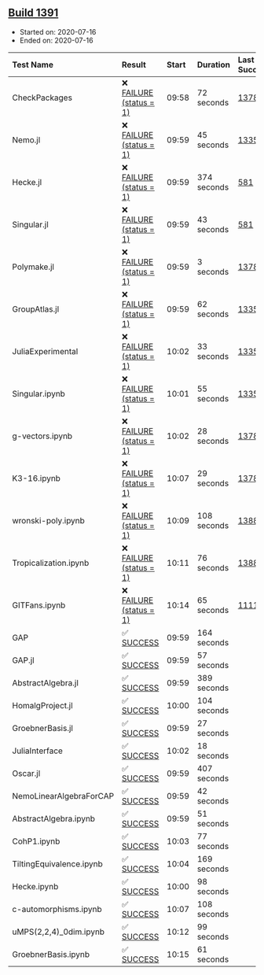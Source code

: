 ## [Build 1391](https://oscarci.mathematik.uni-kl.de/job/oscar-julia-1.4/1391/)

* Started on: 2020-07-16
* Ended on: 2020-07-16

| Test Name    | Result | Start | Duration | Last Success | First Failure |
|:-------------|:-------|:------|:---------|:-------------|:--------------|
| CheckPackages | ❌ [FAILURE (status = 1)](https://oscarci.mathematik.uni-kl.de/job/oscar-julia-1.4/1391/artifact/logs/build-1391/CheckPackages.log) | 09:58 | 72 seconds | [1378](https://oscarci.mathematik.uni-kl.de/job/oscar-julia-1.4/1378/) | [1379](https://oscarci.mathematik.uni-kl.de/job/oscar-julia-1.4/1379/) |
| Nemo.jl | ❌ [FAILURE (status = 1)](https://oscarci.mathematik.uni-kl.de/job/oscar-julia-1.4/1391/artifact/logs/build-1391/Nemo.jl.log) | 09:59 | 45 seconds | [1335](https://oscarci.mathematik.uni-kl.de/job/oscar-julia-1.4/1335/) | [1336](https://oscarci.mathematik.uni-kl.de/job/oscar-julia-1.4/1336/) |
| Hecke.jl | ❌ [FAILURE (status = 1)](https://oscarci.mathematik.uni-kl.de/job/oscar-julia-1.4/1391/artifact/logs/build-1391/Hecke.jl.log) | 09:59 | 374 seconds | [581](https://oscarci.mathematik.uni-kl.de/job/oscar-julia-1.4/581/) | [582](https://oscarci.mathematik.uni-kl.de/job/oscar-julia-1.4/582/) |
| Singular.jl | ❌ [FAILURE (status = 1)](https://oscarci.mathematik.uni-kl.de/job/oscar-julia-1.4/1391/artifact/logs/build-1391/Singular.jl.log) | 09:59 | 43 seconds | [581](https://oscarci.mathematik.uni-kl.de/job/oscar-julia-1.4/581/) | [582](https://oscarci.mathematik.uni-kl.de/job/oscar-julia-1.4/582/) |
| Polymake.jl | ❌ [FAILURE (status = 1)](https://oscarci.mathematik.uni-kl.de/job/oscar-julia-1.4/1391/artifact/logs/build-1391/Polymake.jl.log) | 09:59 | 3 seconds | [1378](https://oscarci.mathematik.uni-kl.de/job/oscar-julia-1.4/1378/) | [1379](https://oscarci.mathematik.uni-kl.de/job/oscar-julia-1.4/1379/) |
| GroupAtlas.jl | ❌ [FAILURE (status = 1)](https://oscarci.mathematik.uni-kl.de/job/oscar-julia-1.4/1391/artifact/logs/build-1391/GroupAtlas.jl.log) | 09:59 | 62 seconds | [1335](https://oscarci.mathematik.uni-kl.de/job/oscar-julia-1.4/1335/) | [1336](https://oscarci.mathematik.uni-kl.de/job/oscar-julia-1.4/1336/) |
| JuliaExperimental | ❌ [FAILURE (status = 1)](https://oscarci.mathematik.uni-kl.de/job/oscar-julia-1.4/1391/artifact/logs/build-1391/JuliaExperimental.log) | 10:02 | 33 seconds | [1335](https://oscarci.mathematik.uni-kl.de/job/oscar-julia-1.4/1335/) | [1336](https://oscarci.mathematik.uni-kl.de/job/oscar-julia-1.4/1336/) |
| Singular.ipynb | ❌ [FAILURE (status = 1)](https://oscarci.mathematik.uni-kl.de/job/oscar-julia-1.4/1391/artifact/logs/build-1391/Singular.ipynb.log) | 10:01 | 55 seconds | [1335](https://oscarci.mathematik.uni-kl.de/job/oscar-julia-1.4/1335/) | [1336](https://oscarci.mathematik.uni-kl.de/job/oscar-julia-1.4/1336/) |
| g-vectors.ipynb | ❌ [FAILURE (status = 1)](https://oscarci.mathematik.uni-kl.de/job/oscar-julia-1.4/1391/artifact/logs/build-1391/g-vectors.ipynb.log) | 10:02 | 28 seconds | [1378](https://oscarci.mathematik.uni-kl.de/job/oscar-julia-1.4/1378/) | [1379](https://oscarci.mathematik.uni-kl.de/job/oscar-julia-1.4/1379/) |
| K3-16.ipynb | ❌ [FAILURE (status = 1)](https://oscarci.mathematik.uni-kl.de/job/oscar-julia-1.4/1391/artifact/logs/build-1391/K3-16.ipynb.log) | 10:07 | 29 seconds | [1378](https://oscarci.mathematik.uni-kl.de/job/oscar-julia-1.4/1378/) | [1379](https://oscarci.mathematik.uni-kl.de/job/oscar-julia-1.4/1379/) |
| wronski-poly.ipynb | ❌ [FAILURE (status = 1)](https://oscarci.mathematik.uni-kl.de/job/oscar-julia-1.4/1391/artifact/logs/build-1391/wronski-poly.ipynb.log) | 10:09 | 108 seconds | [1388](https://oscarci.mathematik.uni-kl.de/job/oscar-julia-1.4/1388/) | [1389](https://oscarci.mathematik.uni-kl.de/job/oscar-julia-1.4/1389/) |
| Tropicalization.ipynb | ❌ [FAILURE (status = 1)](https://oscarci.mathematik.uni-kl.de/job/oscar-julia-1.4/1391/artifact/logs/build-1391/Tropicalization.ipynb.log) | 10:11 | 76 seconds | [1388](https://oscarci.mathematik.uni-kl.de/job/oscar-julia-1.4/1388/) | [1389](https://oscarci.mathematik.uni-kl.de/job/oscar-julia-1.4/1389/) |
| GITFans.ipynb | ❌ [FAILURE (status = 1)](https://oscarci.mathematik.uni-kl.de/job/oscar-julia-1.4/1391/artifact/logs/build-1391/GITFans.ipynb.log) | 10:14 | 65 seconds | [1111](https://oscarci.mathematik.uni-kl.de/job/oscar-julia-1.4/1111/) | [1112](https://oscarci.mathematik.uni-kl.de/job/oscar-julia-1.4/1112/) |
| GAP | ✅ [SUCCESS](https://oscarci.mathematik.uni-kl.de/job/oscar-julia-1.4/1391/artifact/logs/build-1391/GAP.log) | 09:59 | 164 seconds |  |  |
| GAP.jl | ✅ [SUCCESS](https://oscarci.mathematik.uni-kl.de/job/oscar-julia-1.4/1391/artifact/logs/build-1391/GAP.jl.log) | 09:59 | 57 seconds |  |  |
| AbstractAlgebra.jl | ✅ [SUCCESS](https://oscarci.mathematik.uni-kl.de/job/oscar-julia-1.4/1391/artifact/logs/build-1391/AbstractAlgebra.jl.log) | 09:59 | 389 seconds |  |  |
| HomalgProject.jl | ✅ [SUCCESS](https://oscarci.mathematik.uni-kl.de/job/oscar-julia-1.4/1391/artifact/logs/build-1391/HomalgProject.jl.log) | 10:00 | 104 seconds |  |  |
| GroebnerBasis.jl | ✅ [SUCCESS](https://oscarci.mathematik.uni-kl.de/job/oscar-julia-1.4/1391/artifact/logs/build-1391/GroebnerBasis.jl.log) | 09:59 | 27 seconds |  |  |
| JuliaInterface | ✅ [SUCCESS](https://oscarci.mathematik.uni-kl.de/job/oscar-julia-1.4/1391/artifact/logs/build-1391/JuliaInterface.log) | 10:02 | 18 seconds |  |  |
| Oscar.jl | ✅ [SUCCESS](https://oscarci.mathematik.uni-kl.de/job/oscar-julia-1.4/1391/artifact/logs/build-1391/Oscar.jl.log) | 09:59 | 407 seconds |  |  |
| NemoLinearAlgebraForCAP | ✅ [SUCCESS](https://oscarci.mathematik.uni-kl.de/job/oscar-julia-1.4/1391/artifact/logs/build-1391/NemoLinearAlgebraForCAP.log) | 09:59 | 42 seconds |  |  |
| AbstractAlgebra.ipynb | ✅ [SUCCESS](https://oscarci.mathematik.uni-kl.de/job/oscar-julia-1.4/1391/artifact/logs/build-1391/AbstractAlgebra.ipynb.log) | 09:59 | 51 seconds |  |  |
| CohP1.ipynb | ✅ [SUCCESS](https://oscarci.mathematik.uni-kl.de/job/oscar-julia-1.4/1391/artifact/logs/build-1391/CohP1.ipynb.log) | 10:03 | 77 seconds |  |  |
| TiltingEquivalence.ipynb | ✅ [SUCCESS](https://oscarci.mathematik.uni-kl.de/job/oscar-julia-1.4/1391/artifact/logs/build-1391/TiltingEquivalence.ipynb.log) | 10:04 | 169 seconds |  |  |
| Hecke.ipynb | ✅ [SUCCESS](https://oscarci.mathematik.uni-kl.de/job/oscar-julia-1.4/1391/artifact/logs/build-1391/Hecke.ipynb.log) | 10:00 | 98 seconds |  |  |
| c-automorphisms.ipynb | ✅ [SUCCESS](https://oscarci.mathematik.uni-kl.de/job/oscar-julia-1.4/1391/artifact/logs/build-1391/c-automorphisms.ipynb.log) | 10:07 | 108 seconds |  |  |
| uMPS(2,2,4)_0dim.ipynb | ✅ [SUCCESS](https://oscarci.mathematik.uni-kl.de/job/oscar-julia-1.4/1391/artifact/logs/build-1391/uMPS-2-2-4-_0dim.ipynb.log) | 10:12 | 99 seconds |  |  |
| GroebnerBasis.ipynb | ✅ [SUCCESS](https://oscarci.mathematik.uni-kl.de/job/oscar-julia-1.4/1391/artifact/logs/build-1391/GroebnerBasis.ipynb.log) | 10:15 | 61 seconds |  |  |
